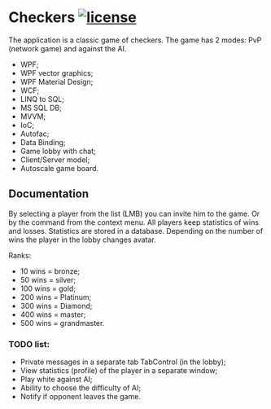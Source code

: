 [license-image]: https://img.shields.io/npm/l/normalize.css.svg?style=flat
[license-url]: LICENSE

# Checkers [![license][license-image]][license-url]
The application is a classic game of checkers. The game has 2 modes: PvP (network game) and against the AI.

- WPF;
- WPF vector graphics;
- WPF Material Design;
- WCF;
- LINQ to SQL;
- MS SQL DB;
- MVVM;
- IoC;
- Autofac;
- Data Binding;
- Game lobby with chat;
- Client/Server model;
- Autoscale game board.

## Documentation
By selecting a player from the list (LMB) you can invite him to the game. Or by the command from the context menu. All players keep statistics of wins and losses. Statistics are stored in a database. Depending on the number of wins the player in the lobby changes avatar.

Ranks: 
- 10  wins = bronze;
- 50  wins = silver;
- 100 wins = gold;
- 200 wins = Platinum;
- 300 wins = Diamond;
- 400 wins = master;
- 500 wins = grandmaster.

### TODO list:
* Private messages in a separate tab TabControl (in the lobby);
* View statistics (profile) of the player in a separate window;
* Play white against AI;
* Ability to choose the difficulty of AI;
* Notify if opponent leaves the game.
